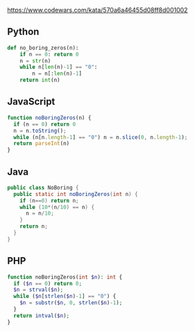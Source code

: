 https://www.codewars.com/kata/570a6a46455d08ff8d001002

## Python
```python
def no_boring_zeros(n):
    if n == 0: return 0
    n = str(n)
    while n[len(n)-1] == "0":
        n = n[:len(n)-1]
    return int(n)
```

## JavaScript
```js
function noBoringZeros(n) {
  if (n == 0) return 0
  n = n.toString();
  while (n[n.length-1] == "0") n = n.slice(0, n.length-1);
  return parseInt(n)
}
```

## Java
```java
public class NoBoring {
  public static int noBoringZeros(int n) {
    if (n==0) return n;
    while (10*(n/10) == n) {
      n = n/10;
    }
    return n;
  }
}
```

## PHP
```php
function noBoringZeros(int $n): int {
  if ($n == 0) return 0;
  $n = strval($n);
  while ($n[strlen($n)-1] == "0") {
    $n = substr($n, 0, strlen($n)-1);
  }
  return intval($n);
}
```